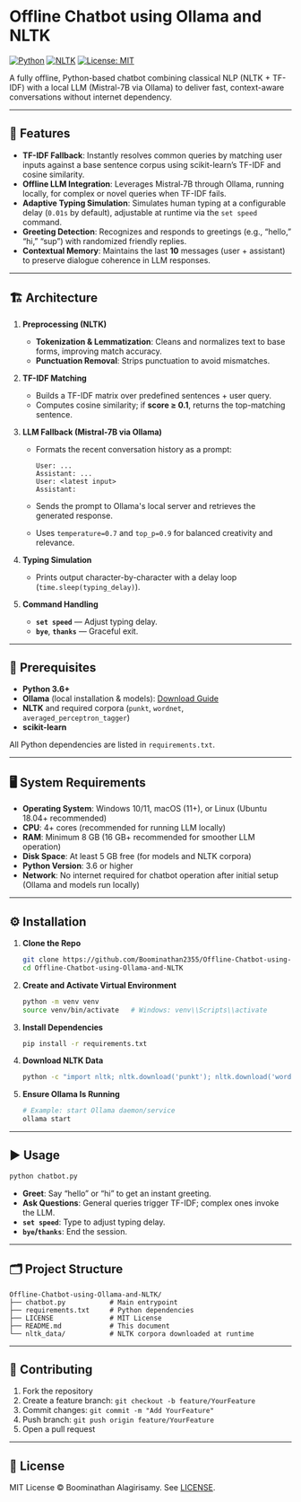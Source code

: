 # Offline Chatbot using Ollama and NLTK

[![Python](https://img.shields.io/badge/python-3.6+-blue.svg)]() [![NLTK](https://img.shields.io/badge/NLTK-3.8-green.svg)]() [![License: MIT](https://img.shields.io/badge/license-MIT-blue.svg)](LICENSE)

A fully offline, Python-based chatbot combining classical NLP (NLTK + TF-IDF) with a local LLM (Mistral-7B via Ollama) to deliver fast, context-aware conversations without internet dependency.

---

## 🚀 Features

* **TF-IDF Fallback**: Instantly resolves common queries by matching user inputs against a base sentence corpus using scikit-learn’s TF-IDF and cosine similarity.
* **Offline LLM Integration**: Leverages Mistral‑7B through Ollama, running locally, for complex or novel queries when TF-IDF fails.
* **Adaptive Typing Simulation**: Simulates human typing at a configurable delay (`0.01s` by default), adjustable at runtime via the `set speed` command.
* **Greeting Detection**: Recognizes and responds to greetings (e.g., “hello,” “hi,” “sup”) with randomized friendly replies.
* **Contextual Memory**: Maintains the last **10** messages (user + assistant) to preserve dialogue coherence in LLM responses.

---

## 🏗 Architecture

1. **Preprocessing (NLTK)**

   * **Tokenization & Lemmatization**: Cleans and normalizes text to base forms, improving match accuracy.
   * **Punctuation Removal**: Strips punctuation to avoid mismatches.

2. **TF-IDF Matching**

   * Builds a TF-IDF matrix over predefined sentences + user query.
   * Computes cosine similarity; if **score ≥ 0.1**, returns the top-matching sentence.

3. **LLM Fallback (Mistral‑7B via Ollama)**

   * Formats the recent conversation history as a prompt:

     ```text
     User: ...
     Assistant: ...
     User: <latest input>
     Assistant:
     ```
   * Sends the prompt to Ollama's local server and retrieves the generated response.
   * Uses `temperature=0.7` and `top_p=0.9` for balanced creativity and relevance.

4. **Typing Simulation**

   * Prints output character-by-character with a delay loop (`time.sleep(typing_delay)`).

5. **Command Handling**

   * **`set speed`** — Adjust typing delay.
   * **`bye`**, **`thanks`** — Graceful exit.

---

## 🧾 Prerequisites

* **Python 3.6+**
* **Ollama** (local installation & models): [Download Guide](https://ollama.ai/download)
* **NLTK** and required corpora (`punkt`, `wordnet`, `averaged_perceptron_tagger`)
* **scikit-learn**

All Python dependencies are listed in `requirements.txt`.

---

## 🖥️ System Requirements

* **Operating System**: Windows 10/11, macOS (11+), or Linux (Ubuntu 18.04+ recommended)
* **CPU**: 4+ cores (recommended for running LLM locally)
* **RAM**: Minimum 8 GB (16 GB+ recommended for smoother LLM operation)
* **Disk Space**: At least 5 GB free (for models and NLTK corpora)
* **Python Version**: 3.6 or higher
* **Network**: No internet required for chatbot operation after initial setup (Ollama and models run locally)

---

## ⚙ Installation

1. **Clone the Repo**

   ```bash
   git clone https://github.com/Boominathan2355/Offline-Chatbot-using-Ollama-and-NLTK.git
   cd Offline-Chatbot-using-Ollama-and-NLTK
   ```

2. **Create and Activate Virtual Environment**

   ```bash
   python -m venv venv
   source venv/bin/activate   # Windows: venv\\Scripts\\activate
   ```

3. **Install Dependencies**

   ```bash
   pip install -r requirements.txt
   ```

4. **Download NLTK Data**

   ```bash
   python -c "import nltk; nltk.download('punkt'); nltk.download('wordnet'); nltk.download('averaged_perceptron_tagger')"
   ```

5. **Ensure Ollama Is Running**

   ```bash
   # Example: start Ollama daemon/service
   ollama start
   ```

---

## ▶️ Usage

```bash
python chatbot.py
```

* **Greet**: Say “hello” or “hi” to get an instant greeting.
* **Ask Questions**: General queries trigger TF-IDF; complex ones invoke the LLM.
* **`set speed`**: Type to adjust typing delay.
* **`bye`/`thanks`**: End the session.

---

## 🗂 Project Structure

```text
Offline-Chatbot-using-Ollama-and-NLTK/
├── chatbot.py           # Main entrypoint
├── requirements.txt     # Python dependencies
├── LICENSE              # MIT License
├── README.md            # This document
└── nltk_data/           # NLTK corpora downloaded at runtime
```

---

## 🤝 Contributing

1. Fork the repository
2. Create a feature branch: `git checkout -b feature/YourFeature`
3. Commit changes: `git commit -m "Add YourFeature"`
4. Push branch: `git push origin feature/YourFeature`
5. Open a pull request

---

## 📄 License

MIT License © Boominathan Alagirisamy. See [LICENSE](LICENSE).

